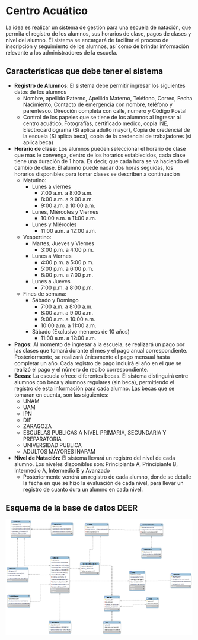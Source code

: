 # Centro Acuático
La idea es realizar un sistema de gestión para una escuela de natación, que permita el registro de los alumnos, sus horarios de clase, pagos de clases y nivel del alumno. El sistema se encargará de facilitar el proceso de inscripción y seguimiento de los alumnos, así como de brindar información relevante a los administradores de la escuela.

## Características que debe tener el sistema
- **Registro de Alumnos**: El sistema debe permitir ingresar los siguientes datos de los alumnos
	- Nombre, apellido Paterno, Apellido Materno, Teléfono, Correo, Fecha Nacimiento, Contacto de emergencia con nombre, teléfono y parentesco. Dirección completa con calle, numero y Código Postal
	- Control de los papeles que se tiene de los alumnos al ingresar al centro acuático, Fotografías, certificado medico, copia INE, Electrocardiograma (Si aplica adulto mayor), Copia de credencial de la escuela (Si aplica beca), copia de la credencial de trabajadores (si aplica beca)
- **Horario de clase**: Los alumnos pueden seleccionar el horario de clase que mas le convenga, dentro de los horarios establecidos, cada clase tiene una duración de 1 hora. Es decir, que cada hora se va haciendo el cambio de clase. El alumno puede nadar dos horas seguidas, los horarios disponibles para tomar clases se describen a continuación
	- Matutino:
		- Lunes a viernes
			- 7:00 a.m. a 8:00 a.m.
			- 8:00 a.m. a 9:00 a.m.
			- 9:00 a.m. a 10:00 a.m.
		- Lunes, Miércoles y Viernes
			- 10:00 a.m. a 11:00 a.m.
		- Lunes y Miércoles
			- 11:00 a.m. a 12:00 a.m.
	- Vespertino:
		- Martes, Jueves y Viernes
			- 3:00 p.m. a 4:00 p.m.
		- Lunes a Viernes
			- 4:00 p.m. a 5:00 p.m.
			- 5:00 p.m. a 6:00 p.m.
			- 6:00 p.m. a 7:00 p.m.
		- Lunes a Jueves
			- 7:00 p.m. a 8:00 p.m.
	- Fines de semana:
		- Sábado y Domingo
			- 7:00 a.m. a 8:00 a.m.
			- 8:00 a.m. a 9:00 a.m.
			- 9:00 a.m. a 10:00 a.m.
			- 10:00 a.m. a 11:00 a.m.
		- Sábado (Exclusivo menores de 10 años)
			- 11:00 a.m. a 12:00 a.m.
- **Pagos:** Al momento de ingresar a la escuela, se realizará un pago por las clases que tomará durante el mes y el pago anual correspondiente. Posteriormente, se realizará únicamente el pago mensual hasta completar un año. Cada registro de pago incluirá el año en el que se realizó el pago y el número de recibo correspondiente.
- **Becas:** La escuela ofrece diferentes becas. El sistema distinguirá entre alumnos con beca y alumnos regulares (sin beca), permitiendo el registro de esta información para cada alumno. Las becas que se tomaran en cuenta, son las siguientes:
	- UNAM
	- UAM
	- IPN
	- DIF
	- ZARAGOZA
	- ESCUELAS PUBLICAS A NIVEL PRIMARIA, SECUNDARIA Y PREPARATORIA
	- UNIVERSIDAD PUBLICA
	- ADULTOS MAYORES INAPAM
- **Nivel de Natación:** El sistema llevará un registro del nivel de cada alumno. Los niveles disponibles son: Principiante A, Principiante B, Intermedio A, Intermedio B y Avanzado
	- Posteriormente vendrá un registro de cada alumno, donde se detalle la fecha en que se hizo la evaluación de cada nivel, para llevar un registro de cuanto dura un alumno en cada nivel. 

## Esquema de la base de datos DEER

![](https://github.com/Zedreef/CentroAcuatico/blob/master/Imagenes/DEER.png)